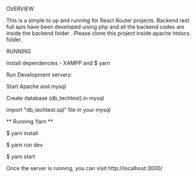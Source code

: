 OVERVIEW

This is a simple  to up and running for React Router projects.
Backend rest full apis have been developed uising php and all the backend codes are inside the backend folder .
Please clone this project inside apache htdocs folder.  


RUNNING

Install dependencies - XAMPP and $ yarn 

Run Development servers:

Start  Apache and  mysql

Create database (db_techtest) in mysql 

import "db_techtest.sql" file in your mysql

** Running Yarn **

$ yarn install

$ yarn run dev

$ yarn start

Once the server is running, you can visit http://localhost:3000/
